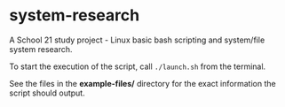 # system-research

A School 21 study project - Linux basic bash scripting and system/file system research.

To start the execution of the script, call ```./launch.sh``` from the terminal.

See the files in the **example-files/** directory for the exact information the script should output.
